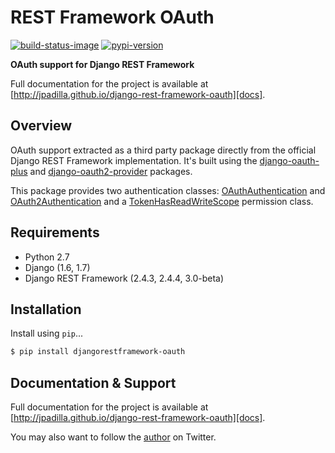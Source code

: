 # REST Framework OAuth

[![build-status-image]][travis]
[![pypi-version]][pypi]

**OAuth support for Django REST Framework**

Full documentation for the project is available at [http://jpadilla.github.io/django-rest-framework-oauth][docs].

## Overview

OAuth support extracted as a third party package directly from the official Django REST Framework implementation. It's built using the [django-oauth-plus][django-oauth-plus] and [django-oauth2-provider][django-oauth2-provider] packages.

This package provides two authentication classes: [OAuthAuthentication][oauth-authentication] and [OAuth2Authentication][oauth2-authentication] and a [TokenHasReadWriteScope][token-has-read-write-scope] permission class.

## Requirements

* Python 2.7
* Django (1.6, 1.7)
* Django REST Framework (2.4.3, 2.4.4, 3.0-beta)

## Installation

Install using `pip`...

```bash
$ pip install djangorestframework-oauth
```

## Documentation & Support

Full documentation for the project is available at [http://jpadilla.github.io/django-rest-framework-oauth][docs].

You may also want to follow the [author][jpadilla] on Twitter.

[build-status-image]: https://secure.travis-ci.org/jpadilla/django-rest-framework-oauth.png?branch=master
[travis]: http://travis-ci.org/jpadilla/django-rest-framework-oauth?branch=master
[pypi-version]: https://pypip.in/version/djangorestframework-oauth/badge.svg
[pypi]: https://pypi.python.org/pypi/djangorestframework-oauth
[django-oauth-plus]: http://code.larlet.fr/django-oauth-plus/wiki/Home
[django-oauth2-provider]: http://django-oauth2-provider.readthedocs.org/
[oauth-authentication]: http://jpadilla.github.io/django-rest-framework-oauth/authentication/#oauthauthentication
[oauth2-authentication]: http://jpadilla.github.io/django-rest-framework-oauth/authentication/#oauth2authentication
[token-has-read-write-scope]: http://jpadilla.github.io/django-rest-framework-oauth/permissions/#tokenhasreadwritescope
[docs]: http://jpadilla.github.io/django-rest-framework-oauth
[jpadilla]: https://twitter.com/jpadilla_


